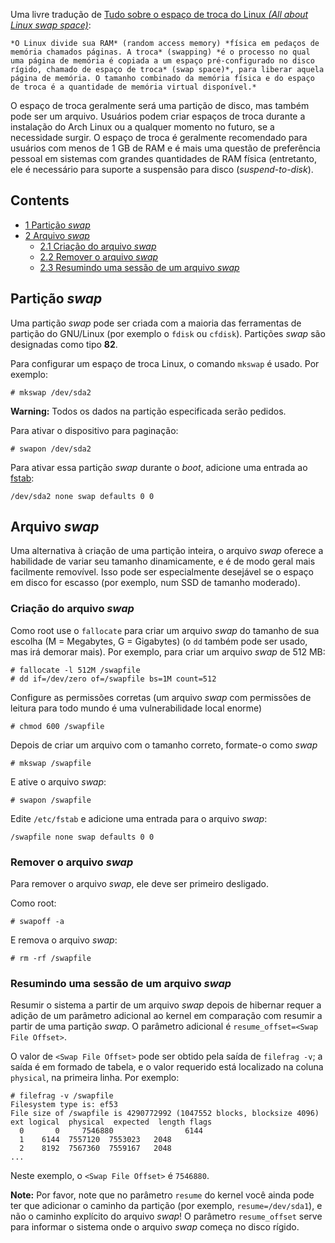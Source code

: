 Uma livre tradução de [Tudo sobre o espaço de troca do Linux *(All about Linux swap space)*](http://www.linux.com/news/software/applications/8208-all-about-linux-swap-space):

	*O Linux divide sua RAM* (random access memory) *física em pedaços de memória chamados páginas. A troca* (swapping) *é o processo no qual uma página de memória é copiada a um espaço pré-configurado no disco rígido, chamado de espaço de troca* (swap space)*, para liberar aquela página de memória. O tamanho combinado da memória física e do espaço de troca é a quantidade de memória virtual disponível.*

O espaço de troca geralmente será uma partição de disco, mas também pode ser um arquivo. Usuários podem criar espaços de troca durante a instalação do Arch Linux ou a qualquer momento no futuro, se a necessidade surgir. O espaço de troca é geralmente recomendado para usuários com menos de 1 GB de RAM e é mais uma questão de preferência pessoal em sistemas com grandes quantidades de RAM física (entretanto, ele é necessário para suporte a suspensão para disco (*suspend-to-disk*).

## Contents

*   [1 Partição *swap*](#Parti.C3.A7.C3.A3o_swap)
*   [2 Arquivo *swap*](#Arquivo_swap)
    *   [2.1 Criação do arquivo *swap*](#Cria.C3.A7.C3.A3o_do_arquivo_swap)
    *   [2.2 Remover o arquivo *swap*](#Remover_o_arquivo_swap)
    *   [2.3 Resumindo uma sessão de um arquivo *swap*](#Resumindo_uma_sess.C3.A3o_de_um_arquivo_swap)

## Partição *swap*

Uma partição *swap* pode ser criada com a maioria das ferramentas de partição do GNU/Linux (por exemplo o `fdisk` ou `cfdisk`). Partições *swap* são designadas como tipo **82**.

Para configurar um espaço de troca Linux, o comando `mkswap` é usado. Por exemplo:

```
# mkswap /dev/sda2

```

**Warning:** Todos os dados na partição especificada serão pedidos.

Para ativar o dispositivo para paginação:

```
# swapon /dev/sda2

```

Para ativar essa partição *swap* durante o *boot*, adicione uma entrada ao [fstab](/index.php/Fstab "Fstab"):

```
/dev/sda2 none swap defaults 0 0

```

## Arquivo *swap*

Uma alternativa à criação de uma partição inteira, o arquivo *swap* oferece a habilidade de variar seu tamanho dinamicamente, e é de modo geral mais facilmente removível. Isso pode ser especialmente desejável se o espaço em disco for escasso (por exemplo, num SSD de tamanho moderado).

### Criação do arquivo *swap*

Como root use o `fallocate` para criar um arquivo *swap* do tamanho de sua escolha (M = Megabytes, G = Gigabytes) (o `dd` também pode ser usado, mas irá demorar mais). Por exemplo, para criar um arquivo *swap* de 512 MB:

```
# fallocate -l 512M /swapfile
# dd if=/dev/zero of=/swapfile bs=1M count=512

```

Configure as permissões corretas (um arquivo *swap* com permissões de leitura para todo mundo é uma vulnerabilidade local enorme)

```
# chmod 600 /swapfile

```

Depois de criar um arquivo com o tamanho correto, formate-o como *swap*

```
# mkswap /swapfile

```

E ative o arquivo *swap*:

```
# swapon /swapfile

```

Edite `/etc/fstab` e adicione uma entrada para o arquivo *swap*:

```
/swapfile none swap defaults 0 0

```

### Remover o arquivo *swap*

Para remover o arquivo *swap*, ele deve ser primeiro desligado.

Como root:

```
# swapoff -a

```

E remova o arquivo *swap*:

```
# rm -rf /swapfile

```

### Resumindo uma sessão de um arquivo *swap*

Resumir o sistema a partir de um arquivo *swap* depois de hibernar requer a adição de um parâmetro adicional ao kernel em comparação com resumir a partir de uma partição *swap*. O parâmetro adicional é `resume_offset=<Swap File Offset>`.

O valor de `<Swap File Offset>` pode ser obtido pela saída de `filefrag -v`; a saída é em formado de tabela, e o valor requerido está localizado na coluna `physical`, na primeira linha. Por exemplo:

```
# filefrag -v /swapfile
Filesystem type is: ef53
File size of /swapfile is 4290772992 (1047552 blocks, blocksize 4096)
ext logical  physical  expected  length flags
  0       0     7546880                6144 
  1    6144  7557120  7553023   2048 
  2    8192  7567360  7559167   2048 
...

```

Neste exemplo, o `<Swap File Offset>` é `7546880`.

**Note:** Por favor, note que no parâmetro `resume` do kernel você ainda pode ter que adicionar o caminho da partição (por exemplo, `resume=/dev/sda1`), e não o caminho explícito do arquivo *swap*! O parâmetro `resume_offset` serve para informar o sistema onde o arquivo *swap* começa no disco rígido.